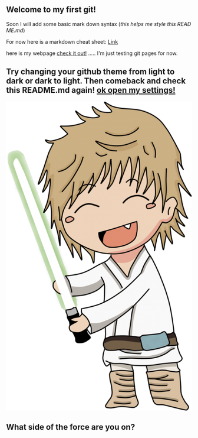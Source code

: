 ## Welcome to my first git!
Soon I will add some basic mark down syntax (*this helps me style this READ ME.md*)
 
For  now here is a markdown cheat sheet: [Link](https://github.com/adam-p/markdown-here/wiki/Markdown-Cheatsheet)

here is my webpage [check it out!](https://web4locals.github.io/first_git/) ..... I'm just testing git pages for now.

## Try changing your github theme from light to dark or dark to light. Then comeback and check this README.md again! [ok open my settings!](https://github.com/settings/appearance)

<picture>
  <source media="(prefers-color-scheme: dark)" srcset="https://github.com/web4locals/first_git/raw/main/assets/images/DARKSIDE.png">
  <img alt="Shows the user prefers light mode" src="https://github.com/web4locals/first_git/raw/main/assets/images/LIGHTSIDE.png">
</picture>

## What side of the force are you on? 
